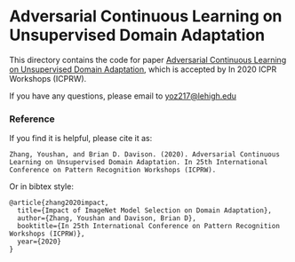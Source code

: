 
# Adversarial Continuous Learning on Unsupervised Domain Adaptation
<!--  <hr width=”200″ align=”left”>  -->
This directory contains the code for paper [Adversarial Continuous Learning on Unsupervised Domain Adaptation](http://openaccess.thecvf.com/content_WACVW_2020/papers/w3/Zhang_Impact_of_ImageNet_Model_Selection_on_Domain_Adaptation_W), which is accepted by In 2020 ICPR Workshops (ICPRW).


If you have any questions, please email to yoz217@lehigh.edu
### Reference

If you find it is helpful, please cite it as:

`
Zhang, Youshan, and Brian D. Davison. (2020). Adversarial Continuous Learning on Unsupervised Domain Adaptation. In 25th International Conference on Pattern Recognition Workshops (ICPRW).
`


Or in bibtex style:

```
@article{zhang2020impact,
  title={Impact of ImageNet Model Selection on Domain Adaptation},
  author={Zhang, Youshan and Davison, Brian D},
  booktitle={In 25th International Conference on Pattern Recognition Workshops (ICPRW)},
  year={2020}
}

```
